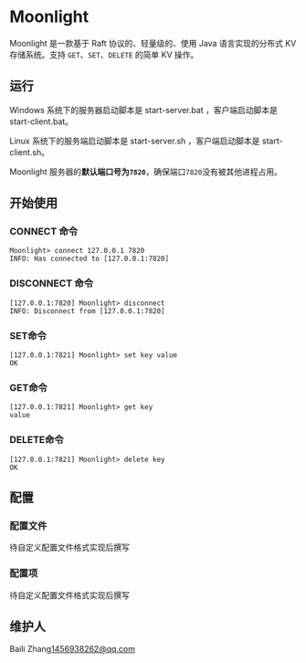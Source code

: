 # Moonlight

Moonlight 是一款基于 Raft 协议的、轻量级的、使用 Java 语言实现的分布式 KV 存储系统。支持 `GET`、`SET`、`DELETE` 的简单 KV 操作。

## 运行

Windows 系统下的服务器启动脚本是 start-server.bat ，客户端启动脚本是 start-client.bat。

Linux 系统下的服务端启动脚本是 start-server.sh ，客户端启动脚本是 start-client.sh。

Moonlight 服务器的**默认端口号为`7820`**，确保端口`7820`没有被其他进程占用。

## 开始使用

### CONNECT 命令

```shell
Moonlight> connect 127.0.0.1 7820
INFO: Has connected to [127.0.0.1:7820]
```

### DISCONNECT 命令

```shell
[127.0.0.1:7820] Moonlight> disconnect
INFO: Disconnect from [127.0.0.1:7820]
```

### SET命令

```shell
[127.0.0.1:7821] Moonlight> set key value
OK
```

### GET命令

```shell
[127.0.0.1:7821] Moonlight> get key
value
```

### DELETE命令

```shell
[127.0.0.1:7821] Moonlight> delete key
OK
```

## 配置

### 配置文件

待自定义配置文件格式实现后撰写

### 配置项

待自定义配置文件格式实现后撰写

## 维护人

Baili Zhang<1456938262@qq.com>